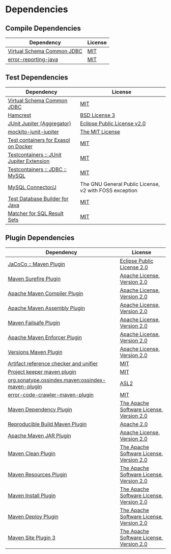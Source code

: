 <!-- @formatter:off -->
# Dependencies

## Compile Dependencies

| Dependency                      | License  |
| ------------------------------- | -------- |
| [Virtual Schema Common JDBC][0] | [MIT][1] |
| [error-reporting-java][2]       | [MIT][1] |

## Test Dependencies

| Dependency                                      | License                                                |
| ----------------------------------------------- | ------------------------------------------------------ |
| [Virtual Schema Common JDBC][0]                 | [MIT][1]                                               |
| [Hamcrest][6]                                   | [BSD License 3][7]                                     |
| [JUnit Jupiter (Aggregator)][8]                 | [Eclipse Public License v2.0][9]                       |
| [mockito-junit-jupiter][10]                     | [The MIT License][11]                                  |
| [Test containers for Exasol on Docker][12]      | [MIT][1]                                               |
| [Testcontainers :: JUnit Jupiter Extension][14] | [MIT][15]                                              |
| [Testcontainers :: JDBC :: MySQL][14]           | [MIT][15]                                              |
| [MySQL Connector/J][18]                         | The GNU General Public License, v2 with FOSS exception |
| [Test Database Builder for Java][19]            | [MIT][1]                                               |
| [Matcher for SQL Result Sets][21]               | [MIT][1]                                               |

## Plugin Dependencies

| Dependency                                              | License                                        |
| ------------------------------------------------------- | ---------------------------------------------- |
| [JaCoCo :: Maven Plugin][23]                            | [Eclipse Public License 2.0][24]               |
| [Maven Surefire Plugin][25]                             | [Apache License, Version 2.0][26]              |
| [Apache Maven Compiler Plugin][27]                      | [Apache License, Version 2.0][26]              |
| [Apache Maven Assembly Plugin][29]                      | [Apache License, Version 2.0][26]              |
| [Maven Failsafe Plugin][31]                             | [Apache License, Version 2.0][26]              |
| [Apache Maven Enforcer Plugin][33]                      | [Apache License, Version 2.0][26]              |
| [Versions Maven Plugin][35]                             | [Apache License, Version 2.0][26]              |
| [Artifact reference checker and unifier][37]            | [MIT][1]                                       |
| [Project keeper maven plugin][39]                       | [MIT][1]                                       |
| [org.sonatype.ossindex.maven:ossindex-maven-plugin][41] | [ASL2][42]                                     |
| [error-code-crawler-maven-plugin][43]                   | [MIT][1]                                       |
| [Maven Dependency Plugin][45]                           | [The Apache Software License, Version 2.0][42] |
| [Reproducible Build Maven Plugin][47]                   | [Apache 2.0][42]                               |
| [Apache Maven JAR Plugin][49]                           | [Apache License, Version 2.0][26]              |
| [Maven Clean Plugin][51]                                | [The Apache Software License, Version 2.0][42] |
| [Maven Resources Plugin][53]                            | [The Apache Software License, Version 2.0][42] |
| [Maven Install Plugin][55]                              | [The Apache Software License, Version 2.0][42] |
| [Maven Deploy Plugin][57]                               | [The Apache Software License, Version 2.0][42] |
| [Maven Site Plugin 3][59]                               | [The Apache Software License, Version 2.0][42] |

[23]: https://www.eclemma.org/jacoco/index.html
[39]: https://github.com/exasol/project-keeper-maven-plugin
[2]: https://github.com/exasol/error-reporting-java
[42]: http://www.apache.org/licenses/LICENSE-2.0.txt
[25]: https://maven.apache.org/surefire/maven-surefire-plugin/
[51]: http://maven.apache.org/plugins/maven-clean-plugin/
[1]: https://opensource.org/licenses/MIT
[10]: https://github.com/mockito/mockito
[31]: https://maven.apache.org/surefire/maven-failsafe-plugin/
[19]: https://github.com/exasol/test-db-builder-java
[35]: http://www.mojohaus.org/versions-maven-plugin/
[45]: http://maven.apache.org/plugins/maven-dependency-plugin/
[7]: http://opensource.org/licenses/BSD-3-Clause
[27]: https://maven.apache.org/plugins/maven-compiler-plugin/
[15]: http://opensource.org/licenses/MIT
[0]: https://github.com/exasol/virtual-schema-common-jdbc
[24]: https://www.eclipse.org/legal/epl-2.0/
[12]: https://github.com/exasol/exasol-testcontainers
[11]: https://github.com/mockito/mockito/blob/main/LICENSE
[21]: https://github.com/exasol/hamcrest-resultset-matcher
[47]: http://zlika.github.io/reproducible-build-maven-plugin
[26]: https://www.apache.org/licenses/LICENSE-2.0.txt
[33]: https://maven.apache.org/enforcer/maven-enforcer-plugin/
[18]: http://dev.mysql.com/doc/connector-j/en/
[9]: https://www.eclipse.org/legal/epl-v20.html
[55]: http://maven.apache.org/plugins/maven-install-plugin/
[8]: https://junit.org/junit5/
[41]: https://sonatype.github.io/ossindex-maven/maven-plugin/
[14]: https://testcontainers.org
[6]: http://hamcrest.org/JavaHamcrest/
[57]: http://maven.apache.org/plugins/maven-deploy-plugin/
[59]: http://maven.apache.org/plugins/maven-site-plugin/
[53]: http://maven.apache.org/plugins/maven-resources-plugin/
[37]: https://github.com/exasol/artifact-reference-checker-maven-plugin
[43]: https://github.com/exasol/error-code-crawler-maven-plugin
[49]: https://maven.apache.org/plugins/maven-jar-plugin/
[29]: https://maven.apache.org/plugins/maven-assembly-plugin/
